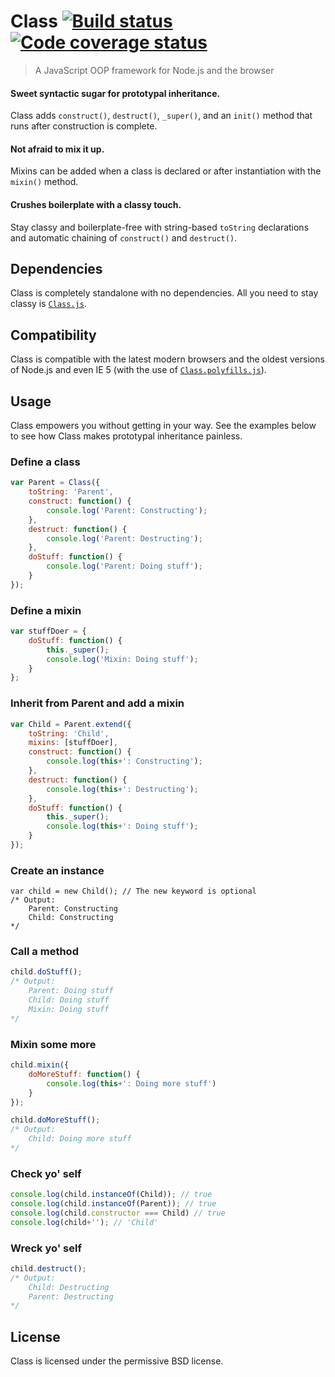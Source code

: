 # Class  [![Build status][travis-image]][travis] [![Code coverage status][coveralls-image]][coveralls]
> A JavaScript OOP framework for Node.js and the browser

#### Sweet syntactic sugar for prototypal inheritance.
Class adds `construct()`, `destruct()`, `_super()`, and an `init()` method that runs after construction is complete.

#### Not afraid to mix it up.
Mixins can be added when a class is declared or after instantiation with the `mixin()` method.

#### Crushes boilerplate with a classy touch.
Stay classy and boilerplate-free with string-based `toString` declarations and automatic chaining of `construct()` and `destruct()`.


## Dependencies

Class is completely standalone with no dependencies. All you need to stay classy is [`Class.js`][Class.min.js].


## Compatibility

Class is compatible with the latest modern browsers and the oldest versions of Node.js and even IE 5 (with the use of [`Class.polyfills.js`][Class.polyfills.min.js]).


## Usage

Class empowers you without getting in your way. See the examples below to see how Class makes prototypal inheritance painless.


### Define a class

```javascript
var Parent = Class({
	toString: 'Parent',
	construct: function() {
		console.log('Parent: Constructing');
	},
	destruct: function() {
		console.log('Parent: Destructing');
	},
	doStuff: function() {
		console.log('Parent: Doing stuff');
	}
});
```


### Define a mixin

```javascript
var stuffDoer = {
	doStuff: function() {
		this._super();
		console.log('Mixin: Doing stuff');
	}
};
```


### Inherit from Parent and add a mixin

```javascript
var Child = Parent.extend({
	toString: 'Child',
	mixins: [stuffDoer],
	construct: function() {
		console.log(this+': Constructing');
	},
	destruct: function() {
		console.log(this+': Destructing');
	},
	doStuff: function() {
		this._super();
		console.log(this+': Doing stuff');
	}
});
```


### Create an instance

```
var child = new Child(); // The new keyword is optional
/* Output:
	Parent: Constructing
	Child: Constructing
*/
```


### Call a method

```javascript
child.doStuff();
/* Output:
	Parent: Doing stuff
	Child: Doing stuff
	Mixin: Doing stuff
*/
```


### Mixin some more

```javascript
child.mixin({
	doMoreStuff: function() {
		console.log(this+': Doing more stuff')
	}
});

child.doMoreStuff();
/* Output:
	Child: Doing more stuff
*/
```


### Check yo' self

```javascript
console.log(child.instanceOf(Child)); // true
console.log(child.instanceOf(Parent)); // true
console.log(child.constructor === Child) // true
console.log(child+''); // 'Child'
```


### Wreck yo' self

```javascript
child.destruct();
/* Output:
	Child: Destructing
	Parent: Destructing
*/
```

## License

Class is licensed under the permissive BSD license.


[Class.min.js]: http://lazd.github.io/Class/build/Class.min.js
[Class.polyfills.min.js]: http://lazd.github.io/Class/build/Class.polyfills.min.js

[coveralls]: https://coveralls.io/r/lazd/Class
[coveralls-image]: https://coveralls.io/repos/lazd/Class/badge.png?branch=master

[travis]: http://travis-ci.org/lazd/Class
[travis-image]: https://secure.travis-ci.org/lazd/Class.png?branch=master